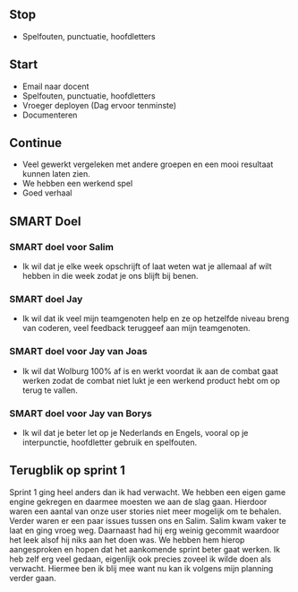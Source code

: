 ## Stop

-   Spelfouten, punctuatie, hoofdletters

## Start

-   Email naar docent
-   Spelfouten, punctuatie, hoofdletters
-   Vroeger deployen (Dag ervoor tenminste)
-   Documenteren

## Continue

-   Veel gewerkt vergeleken met andere groepen en een mooi resultaat kunnen laten zien.
-   We hebben een werkend spel
-   Goed verhaal

## SMART Doel

### SMART doel voor Salim

-   Ik wil dat je elke week opschrijft of laat weten wat je allemaal af wilt hebben in die week zodat je ons blijft bij benen.

### SMART doel Jay

-   Ik wil dat ik veel mijn teamgenoten help en ze op hetzelfde niveau breng van coderen, veel feedback teruggeef aan mijn teamgenoten.

### SMART doel voor Jay van Joas

-   Ik wil dat Wolburg 100% af is en werkt voordat ik aan de combat gaat werken zodat de combat niet lukt je een werkend product hebt om op terug te vallen.

### SMART doel voor Jay van Borys

-   Ik wil dat je beter let op je Nederlands en Engels, vooral op je interpunctie, hoofdletter gebruik en spelfouten.

## Terugblik op sprint 1

Sprint 1 ging heel anders dan ik had verwacht. We hebben een eigen game engine gekregen en daarmee moesten we aan de slag gaan. Hierdoor waren een aantal van onze user stories niet meer mogelijk om te behalen. Verder waren er een paar issues tussen ons en Salim. Salim kwam vaker te laat en ging vroeg weg. Daarnaast had hij erg weinig gecommit waardoor het leek alsof hij niks aan het doen was. We hebben hem hierop aangesproken en hopen dat het aankomende sprint beter gaat werken. Ik heb zelf erg veel gedaan, eigenlijk ook precies zoveel ik wilde doen als verwacht. Hiermee ben ik blij mee want nu kan ik volgens mijn planning verder gaan.
